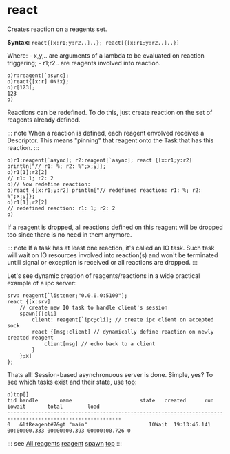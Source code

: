# react

Creates reaction on a reagents set.

**Syntax:** ```react{[x:r1;y:r2..]..}; react[{[x:r1;y:r2..]..}]```

Where:
    - x,y,.. are arguments of a lambda to be evaluated on reaction triggering;
    - r1;r2.. are reagents involved into reaction.

```o
o)r:reagent[`async];
o)react{[x:r] 0N!x};
o)r[123];
123
o)
```

Reactions can be redefined. To do this, just create reaction on the set of reagents already defined.

::: note
When a reaction is defined, each reagent envolved receives a Descriptor. This means "pinning" that reagent onto the Task that has this reaction.
:::

```o
o)r1:reagent[`async]; r2:reagent[`async]; react {[x:r1;y:r2] println["// r1: %; r2: %";x;y]};
o)r1[1];r2[2]
// r1: 1; r2: 2
o)// Now redefine reaction:
o)react {[x:r1;y:r2] println["// redefined reaction: r1: %; r2: %";x;y]};
o)r1[1];r2[2]
// redefined reaction: r1: 1; r2: 2
o)
```

If a reagent is dropped, all reactions defined on this reagent will be dropped too since there is no need in them anymore.

::: note
If a task has at least one reaction, it's called an IO task. Such task will wait on IO resources involved into reaction(s) and won't be terminated untill signal or exception is received or all reactions are dropped.
:::

Let's see dynamic creation of reagents/reactions in a wide practical example of a ipc server:

```o
srv: reagent[`listener;"0.0.0.0:5100"];
react {[x:srv]
    // create new IO task to handle client's session
    spawn[{[cli]
        client: reagent[`ipc;cli]; // create ipc client on accepted sock
        react {[msg:client] // dynamically define reaction on newly created reagent
            client[msg] // echo back to a client
        }
    };x]
};
```

Thats all! Session-based asynchronuous server is done. Simple, yes? To see which tasks exist and their state, use [top](/verbs/concurrency/top.md):

```o
o)top[]
tid handle       name                      state   created      run          iowait       total        load
-----------------------------------------------------------------------------------------------------------
0   &ltReagent#7&gt "main"                    IOWait  19:13:46.141 00:00:00.333 00:00:00.393 00:00:00.726 0
```

::: see
[All reagents](/reference/types/reagents/overview.md)
[reagent](/verbs/concurrency/reagent.md)
[spawn](/verbs/concurrency/spawn.md)
[top](/verbs/concurrency/top.md)
:::
